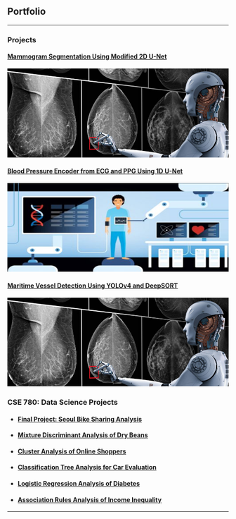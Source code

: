 ## Portfolio

---

### Projects 

#### [Mammogram Segmentation Using Modified 2D U-Net](/DDSM_Segmentation.html)
[<img src="images/AI.png?raw=true"/>](/DDSM_Segmentation.html)

#### [Blood Pressure Encoder from ECG and PPG Using 1D U-Net](/BPUnet.md)
[<img src="images/BP.png?raw=true"/>](/BPUnet.md)

#### [Maritime Vessel Detection Using YOLOv4 and DeepSORT](/BoatID.md)
[<img src="images/AI.png?raw=true"/>](/BoatID.md)

<!---
---
[Project 2 Title](/pdf/sample_presentation.pdf)
<img src="images/dummy_thumbnail.jpg?raw=true"/>

---
[Project 3 Title](http://example.com/)
<img src="images/dummy_thumbnail.jpg?raw=true"/>

---

--->

### CSE 780: Data Science Projects

- #### [Final Project: Seoul Bike Sharing Analysis](/pdf/CSE780/CSE780_Final_Project.pdf)
- #### [Mixture Discriminant Analysis of Dry Beans](/pdf/CSE780/CSE780_Assignment_5.pdf)
- #### [Cluster Analysis of Online Shoppers](/pdf/CSE780/CSE780_Assignment_4.pdf)
- #### [Classification Tree Analysis for Car Evaluation](/pdf/CSE780/CSE780_Assignment_3.pdf)
- #### [Logistic Regression Analysis of Diabetes](/pdf/CSE780/CSE780_Assignment_2.pdf)
- #### [Association Rules Analysis of Income Inequality](/pdf/CSE780/CSE780_Assignment_1.pdf)

---
